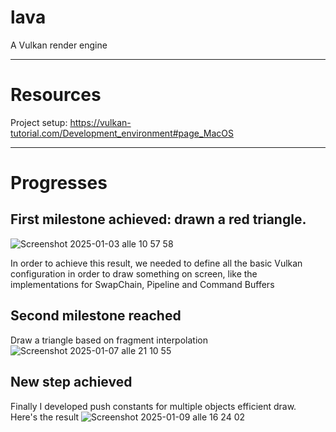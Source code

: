 # lava
A Vulkan render engine

---
# Resources

Project setup: https://vulkan-tutorial.com/Development_environment#page_MacOS

---
# Progresses
## First milestone achieved: drawn a red triangle.
![Screenshot 2025-01-03 alle 10 57 58](https://github.com/user-attachments/assets/c84dc548-9182-4324-888f-97ccf2b0422e)

In order to achieve this result, we needed to define all the basic Vulkan configuration in order to draw something on screen, like the implementations for SwapChain, Pipeline and Command Buffers

## Second milestone reached
Draw a triangle based on fragment interpolation
![Screenshot 2025-01-07 alle 21 10 55](https://github.com/user-attachments/assets/86f8a6dd-f550-4ca9-b06f-0397838a1589)

## New step achieved
Finally I developed push constants for multiple objects efficient draw. Here's the result
![Screenshot 2025-01-09 alle 16 24 02](https://github.com/user-attachments/assets/2fb756bb-8fad-4ed6-9b58-15efcc700991)
